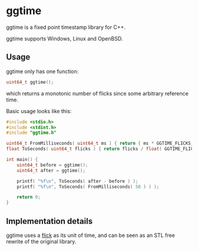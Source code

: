 # ggtime

ggtime is a fixed point timestamp library for C++.

ggtime supports Windows, Linux and OpenBSD.


## Usage

ggtime only has one function:

```cpp
uint64_t ggtime();
```

which returns a monotonic number of flicks since some arbitrary
reference time.

Basic usage looks like this:

```cpp
#include <stdio.h>
#include <stdint.h>
#include "ggtime.h"

uint64_t FromMilliseconds( uint64_t ms ) { return { ms * GGTIME_FLICKS_PER_SECOND / 1000 }; }
float ToSeconds( uint64_t flicks ) { return flicks / float( GGTIME_FLICKS_PER_SECOND ); }

int main() {
	uint64_t before = ggtime();
	uint64_t after = ggtime();

	printf( "%f\n", ToSeconds( after - before ) );
	printf( "%f\n", ToSeconds( FromMilliseconds( 50 ) ) );

	return 0;
}
```


## Implementation details

ggtime uses a [flick](https://github.com/facebookarchive/Flicks) as its
unit of time, and can be seen as an STL free rewrite of the original
library.
